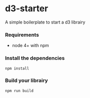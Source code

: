 # d3-starter
A simple boilerplate to start a d3 librairy

### Requirements

- node 4+ with npm

### Install the dependencies

`npm install`

### Build your librairy

`npm run build`
